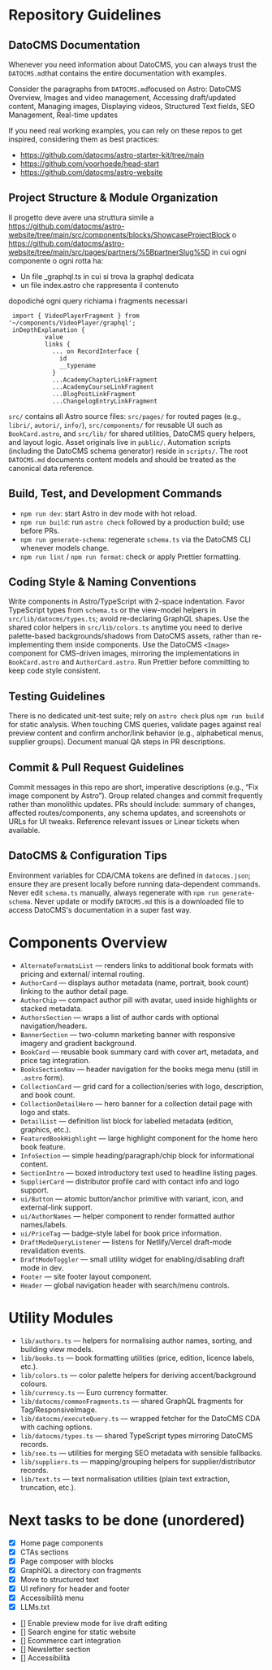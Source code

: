 # Repository Guidelines

## DatoCMS Documentation

Whenever you need information about DatoCMS, you can always trust the `DATOCMS.md`that contains the entire documentation with examples.

Consider the paragraphs from `DATOCMS.md`focused on Astro: DatoCMS Overview, Images and video management, Accessing draft/updated content, Managing images, Displaying videos, Structured Text fields, SEO Management, Real-time updates

If you need real working examples, you can rely on these repos to get inspired, considering them as best practices:

- https://github.com/datocms/astro-starter-kit/tree/main
- https://github.com/voorhoede/head-start
- https://github.com/datocms/astro-website

## Project Structure & Module Organization

Il progetto deve avere una struttura simile a https://github.com/datocms/astro-website/tree/main/src/components/blocks/ShowcaseProjectBlock o https://github.com/datocms/astro-website/tree/main/src/pages/partners/%5BpartnerSlug%5D in cui ogni componente o ogni rotta ha:

- Un file \_graphql.ts in cui si trova la graphql dedicata
- un file index.astro che rappresenta il contenuto

dopodiché ogni query richiama i fragments necessari

```
 import { VideoPlayerFragment } from '~/components/VideoPlayer/graphql';
 inDepthExplanation {
          value
          links {
            ... on RecordInterface {
              id
              __typename
            }
            ...AcademyChapterLinkFragment
            ...AcademyCourseLinkFragment
            ...BlogPostLinkFragment
            ...ChangelogEntryLinkFragment
```

`src/` contains all Astro source files: `src/pages/` for routed pages (e.g., `libri/`, `autori/`, `info/`), `src/components/` for reusable UI such as `BookCard.astro`, and `src/lib/` for shared utilities, DatoCMS query helpers, and layout logic. Asset originals live in `public/`. Automation scripts (including the DatoCMS schema generator) reside in `scripts/`. The root `DATOCMS.md` documents content models and should be treated as the canonical data reference.

## Build, Test, and Development Commands

- `npm run dev`: start Astro in dev mode with hot reload.
- `npm run build`: run `astro check` followed by a production build; use before PRs.
- `npm run generate-schema`: regenerate `schema.ts` via the DatoCMS CLI whenever models change.
- `npm run lint` / `npm run format`: check or apply Prettier formatting.

## Coding Style & Naming Conventions

Write components in Astro/TypeScript with 2-space indentation. Favor TypeScript types from `schema.ts` or the view-model helpers in `src/lib/datocms/types.ts`; avoid re-declaring GraphQL shapes. Use the shared color helpers in `src/lib/colors.ts` anytime you need to derive palette-based backgrounds/shadows from DatoCMS assets, rather than re-implementing them inside components. Use the DatoCMS `<Image>` component for CMS-driven images, mirroring the implementations in `BookCard.astro` and `AuthorCard.astro`. Run Prettier before committing to keep code style consistent.

## Testing Guidelines

There is no dedicated unit-test suite; rely on `astro check` plus `npm run build` for static analysis. When touching CMS queries, validate pages against real preview content and confirm anchor/link behavior (e.g., alphabetical menus, supplier groups). Document manual QA steps in PR descriptions.

## Commit & Pull Request Guidelines

Commit messages in this repo are short, imperative descriptions (e.g., “Fix image component by Astro”). Group related changes and commit frequently rather than monolithic updates. PRs should include: summary of changes, affected routes/components, any schema updates, and screenshots or URLs for UI tweaks. Reference relevant issues or Linear tickets when available.

## DatoCMS & Configuration Tips

Environment variables for CDA/CMA tokens are defined in `datocms.json`; ensure they are present locally before running data-dependent commands. Never edit `schema.ts` manually, always regenerate with `npm run generate-schema`. Never update or modify `DATOCMS.md` this is a downloaded file to access DatoCMS's documentation in a super fast way.

# Components Overview

- `AlternateFormatsList` — renders links to additional book formats with pricing and external/ internal routing.
- `AuthorCard` — displays author metadata (name, portrait, book count) linking to the author detail page.
- `AuthorChip` — compact author pill with avatar, used inside highlights or stacked metadata.
- `AuthorsSection` — wraps a list of author cards with optional navigation/headers.
- `BannerSection` — two-column marketing banner with responsive imagery and gradient background.
- `BookCard` — reusable book summary card with cover art, metadata, and price tag integration.
- `BooksSectionNav` — header navigation for the books mega menu (still in `.astro` form).
- `CollectionCard` — grid card for a collection/series with logo, description, and book count.
- `CollectionDetailHero` — hero banner for a collection detail page with logo and stats.
- `DetailList` — definition list block for labelled metadata (edition, graphics, etc.).
- `FeaturedBookHighlight` — large highlight component for the home hero book feature.
- `InfoSection` — simple heading/paragraph/chip block for informational content.
- `SectionIntro` — boxed introductory text used to headline listing pages.
- `SupplierCard` — distributor profile card with contact info and logo support.
- `ui/Button` — atomic button/anchor primitive with variant, icon, and external-link support.
- `ui/AuthorNames` — helper component to render formatted author names/labels.
- `ui/PriceTag` — badge-style label for book price information.
- `DraftModeQueryListener` — listens for Netlify/Vercel draft-mode revalidation events.
- `DraftModeToggler` — small utility widget for enabling/disabling draft mode in dev.
- `Footer` — site footer layout component.
- `Header` — global navigation header with search/menu controls.

# Utility Modules

- `lib/authors.ts` — helpers for normalising author names, sorting, and building view models.
- `lib/books.ts` — book formatting utilities (price, edition, licence labels, etc.).
- `lib/colors.ts` — color palette helpers for deriving accent/background colours.
- `lib/currency.ts` — Euro currency formatter.
- `lib/datocms/commonFragments.ts` — shared GraphQL fragments for Tag/ResponsiveImage.
- `lib/datocms/executeQuery.ts` — wrapped fetcher for the DatoCMS CDA with caching options.
- `lib/datocms/types.ts` — shared TypeScript types mirroring DatoCMS records.
- `lib/seo.ts` — utilities for merging SEO metadata with sensible fallbacks.
- `lib/suppliers.ts` — mapping/grouping helpers for supplier/distributor records.
- `lib/text.ts` — text normalisation utilities (plain text extraction, truncation, etc.).

# Next tasks to be done (unordered)

- [x] Home page components
- [x] CTAs sections
- [x] Page composer with blocks
- [x] GraphlQL a directory con fragments
- [x] Move to structured text
- [x] UI refinery for header and footer
- [x] Accessibilità menu
- [x] LLMs.txt
- [] Enable preview mode for live draft editing
- [] Search engine for static website
- [] Ecommerce cart integration
- [] Newsletter section
- [] Accessibilità
